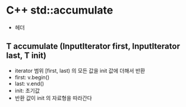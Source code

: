 # C++ std::accumulate
- <numeric> 헤더
## T accumulate (InputIterator first, InputIterator last, T init)
- iterator 범위 [first, last) 의 모든 값을 init 값에 더해서 반환
- first: v.begin()
- last: v.end()
- init: 초기값
- 반환 값이 init 의 자료형을 따라간다